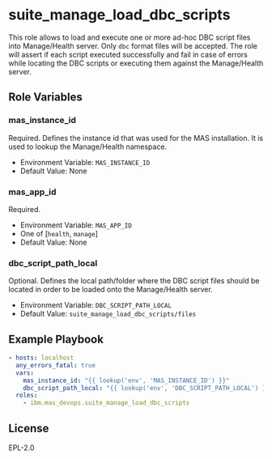 suite_manage_load_dbc_scripts
================

This role allows to load and execute one or more ad-hoc DBC script files into Manage/Health server. Only `dbc` format files will be accepted. 
The role will assert if each script executed successfully and fail in case of errors while locating the DBC scripts or executing them against the Manage/Health server.

Role Variables
--------------

### mas_instance_id
Required. Defines the instance id that was used for the MAS installation. It is used to lookup the Manage/Health namespace.
- Environment Variable: `MAS_INSTANCE_ID`
- Default Value: None

### mas_app_id
Required.
- Environment Variable: `MAS_APP_ID`
- One of [`health`, `manage`]
- Default Value: None

### dbc_script_path_local
Optional. Defines the local path/folder where the DBC script files should be located in order to be loaded onto the Manage/Health server.

- Environment Variable: `DBC_SCRIPT_PATH_LOCAL`
- Default Value: `suite_manage_load_dbc_scripts/files`

Example Playbook
----------------

```yaml
- hosts: localhost
  any_errors_fatal: true
  vars:
    mas_instance_id: "{{ lookup('env', 'MAS_INSTANCE_ID') }}"
    dbc_script_path_local: "{{ lookup('env', 'DBC_SCRIPT_PATH_LOCAL') }}"
  roles:
    - ibm.mas_devops.suite_manage_load_dbc_scripts
```

License
-------

EPL-2.0
